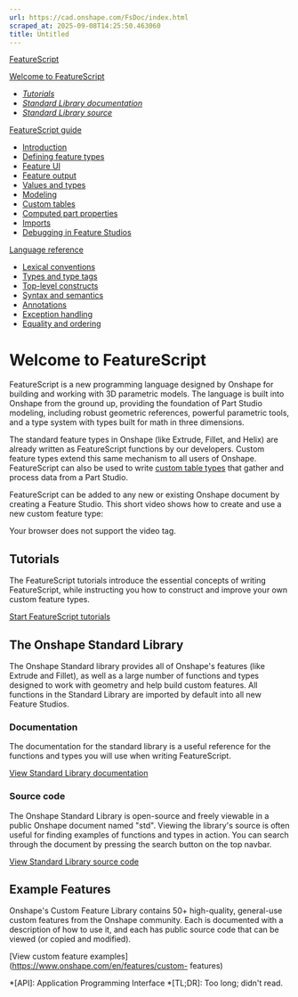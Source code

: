 ```yaml
---
url: https://cad.onshape.com/FsDoc/index.html
scraped_at: 2025-09-08T14:25:50.463060
title: Untitled
---
```


[FeatureScript](index.html)

[Welcome to FeatureScript](index.html)

  * [_Tutorials_](tutorials/create-a-slot-feature.html)
  * [ _Standard Library documentation_](library.html)
  * [ _Standard Library source_](/documents/12312312345abcabcabcdeff)

[FeatureScript guide](intro.html)

  * [Introduction](intro.html)
  * [Defining feature types](feature-types.html)
  * [Feature UI](uispec.html)
  * [Feature output](output.html)
  * [Values and types](variables.html)
  * [Modeling](modeling.html)
  * [Custom tables](tables.html)
  * [Computed part properties](computed-part-properties.html)
  * [Imports](imports.html)
  * [Debugging in Feature Studios](debugging-in-feature-studios.html)

[Language reference](tokens.html)

  * [Lexical conventions](tokens.html)
  * [Types and type tags](type-tags.html)
  * [Top-level constructs](top-level.html)
  * [Syntax and semantics](syntax.html)
  * [Annotations](annotations.html)
  * [Exception handling](exceptions.html)
  * [Equality and ordering](relational.html)

# Welcome to FeatureScript

FeatureScript is a new programming language designed by Onshape for building
and working with 3D parametric models. The language is built into Onshape from
the ground up, providing the foundation of Part Studio modeling, including
robust geometric references, powerful parametric tools, and a type system with
types built for math in three dimensions.

The standard feature types in Onshape (like Extrude, Fillet, and Helix) are
already written as FeatureScript functions by our developers. Custom feature
types extend this same mechanism to all users of Onshape. FeatureScript can
also be used to write [custom table types](tables.html) that gather and
process data from a Part Studio.

FeatureScript can be added to any new or existing Onshape document by creating
a Feature Studio. This short video shows how to create and use a new custom
feature type:

Your browser does not support the video tag.

## Tutorials

The FeatureScript tutorials introduce the essential concepts of writing
FeatureScript, while instructing you how to construct and improve your own
custom feature types.

[Start FeatureScript tutorials](tutorials/create-a-slot-feature.html)

## The Onshape Standard Library

The Onshape Standard library provides all of Onshape's features (like Extrude
and Fillet), as well as a large number of functions and types designed to work
with geometry and help build custom features. All functions in the Standard
Library are imported by default into all new Feature Studios.

### Documentation

The documentation for the standard library is a useful reference for the
functions and types you will use when writing FeatureScript.

[View Standard Library documentation](library.html)

### Source code

The Onshape Standard Library is open-source and freely viewable in a public
Onshape document named "std". Viewing the library's source is often useful for
finding examples of functions and types in action. You can search through the
document by pressing the search button on the top navbar.

[View Standard Library source code](/documents/12312312345abcabcabcdeff)

## Example Features

Onshape's Custom Feature Library contains 50+ high-quality, general-use custom
features from the Onshape community. Each is documented with a description of
how to use it, and each has public source code that can be viewed (or copied
and modified).

[View custom feature examples](https://www.onshape.com/en/features/custom-
features)

  *[API]: Application Programming Interface
  *[TL;DR]: Too long; didn't read.

